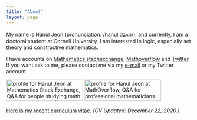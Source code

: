 ```yaml
---
title: "About"
layout: page
---
```


My name is Hanul Jeon (pronunciation: /hanul.dʑʌn/), and currently, I am a doctoral student at Cornell University. I am interested in logic, especially set theory and constructive mathematics.

I have accounts on [Mathematics stachexchange](https://math.stackexchange.com/users/53976), [Mathoverflow](https://mathoverflow.net/users/48041) and [Twitter](https://twitter.com/hanuljeon95). If you want ask to me, please contact me via my [e-mail](mailto:hanuljeon95@gmail.com) or my Twitter account.

<a href="https://math.stackexchange.com/users/53976/hanul-jeon"><img src="https://math.stackexchange.com/users/flair/53976.png" width="208" height="58" alt="profile for Hanul Jeon at Mathematics Stack Exchange, Q&amp;A for people studying math at any level and professionals in related fields" title="profile for Hanul Jeon at Mathematics Stack Exchange, Q&amp;A for people studying math at any level and professionals in related fields"></a>
<a href="https://mathoverflow.net/users/48041/hanul-jeon"><img src="https://mathoverflow.net/users/flair/48041.png" width="208" height="58" alt="profile for Hanul Jeon at MathOverflow, Q&amp;A for professional mathematicians" title="profile for Hanul Jeon at MathOverflow, Q&amp;A for professional mathematicians"></a>

<a href="files/CV.pdf" target="_blank">Here is my recent curriculum vitae.</a> *(CV Updated: December 22, 2020.)*